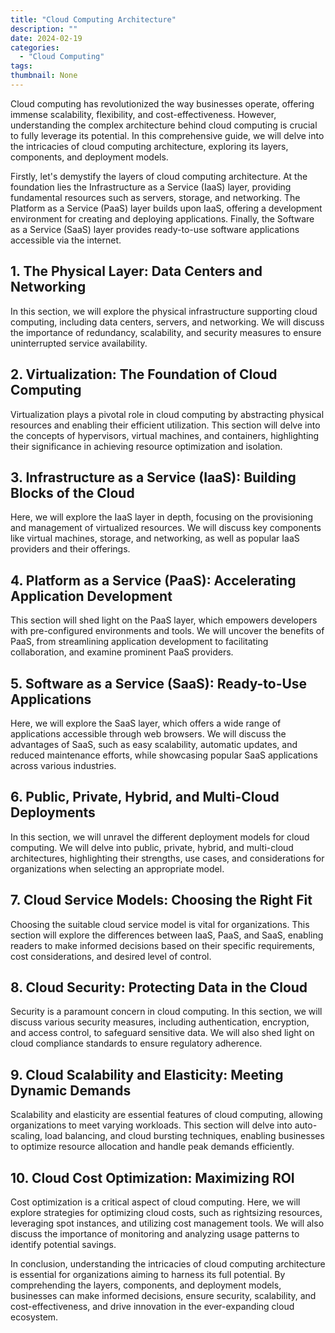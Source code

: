 ```yaml
---
title: "Cloud Computing Architecture"
description: ""
date: 2024-02-19
categories:
  - "Cloud Computing"
tags:
thumbnail: None
---
```


<p>Cloud computing has revolutionized the way businesses operate, offering immense scalability, flexibility, and cost-effectiveness. However, understanding the complex architecture behind cloud computing is crucial to fully leverage its potential. In this comprehensive guide, we will delve into the intricacies of cloud computing architecture, exploring its layers, components, and deployment models.</p>

<p>Firstly, let's demystify the layers of cloud computing architecture. At the foundation lies the Infrastructure as a Service (IaaS) layer, providing fundamental resources such as servers, storage, and networking. The Platform as a Service (PaaS) layer builds upon IaaS, offering a development environment for creating and deploying applications. Finally, the Software as a Service (SaaS) layer provides ready-to-use software applications accessible via the internet.</p>

<h2>1. The Physical Layer: Data Centers and Networking</h2>
<p>In this section, we will explore the physical infrastructure supporting cloud computing, including data centers, servers, and networking. We will discuss the importance of redundancy, scalability, and security measures to ensure uninterrupted service availability.</p>

<h2>2. Virtualization: The Foundation of Cloud Computing</h2>
<p>Virtualization plays a pivotal role in cloud computing by abstracting physical resources and enabling their efficient utilization. This section will delve into the concepts of hypervisors, virtual machines, and containers, highlighting their significance in achieving resource optimization and isolation.</p>

<h2>3. Infrastructure as a Service (IaaS): Building Blocks of the Cloud</h2>
<p>Here, we will explore the IaaS layer in depth, focusing on the provisioning and management of virtualized resources. We will discuss key components like virtual machines, storage, and networking, as well as popular IaaS providers and their offerings.</p>

<h2>4. Platform as a Service (PaaS): Accelerating Application Development</h2>
<p>This section will shed light on the PaaS layer, which empowers developers with pre-configured environments and tools. We will uncover the benefits of PaaS, from streamlining application development to facilitating collaboration, and examine prominent PaaS providers.</p>

<h2>5. Software as a Service (SaaS): Ready-to-Use Applications</h2>
<p>Here, we will explore the SaaS layer, which offers a wide range of applications accessible through web browsers. We will discuss the advantages of SaaS, such as easy scalability, automatic updates, and reduced maintenance efforts, while showcasing popular SaaS applications across various industries.</p>

<h2>6. Public, Private, Hybrid, and Multi-Cloud Deployments</h2>
<p>In this section, we will unravel the different deployment models for cloud computing. We will delve into public, private, hybrid, and multi-cloud architectures, highlighting their strengths, use cases, and considerations for organizations when selecting an appropriate model.</p>

<h2>7. Cloud Service Models: Choosing the Right Fit</h2>
<p>Choosing the suitable cloud service model is vital for organizations. This section will explore the differences between IaaS, PaaS, and SaaS, enabling readers to make informed decisions based on their specific requirements, cost considerations, and desired level of control.</p>

<h2>8. Cloud Security: Protecting Data in the Cloud</h2>
<p>Security is a paramount concern in cloud computing. In this section, we will discuss various security measures, including authentication, encryption, and access control, to safeguard sensitive data. We will also shed light on cloud compliance standards to ensure regulatory adherence.</p>

<h2>9. Cloud Scalability and Elasticity: Meeting Dynamic Demands</h2>
<p>Scalability and elasticity are essential features of cloud computing, allowing organizations to meet varying workloads. This section will delve into auto-scaling, load balancing, and cloud bursting techniques, enabling businesses to optimize resource allocation and handle peak demands efficiently.</p>

<h2>10. Cloud Cost Optimization: Maximizing ROI</h2>
<p>Cost optimization is a critical aspect of cloud computing. Here, we will explore strategies for optimizing cloud costs, such as rightsizing resources, leveraging spot instances, and utilizing cost management tools. We will also discuss the importance of monitoring and analyzing usage patterns to identify potential savings.</p>

<p>In conclusion, understanding the intricacies of cloud computing architecture is essential for organizations aiming to harness its full potential. By comprehending the layers, components, and deployment models, businesses can make informed decisions, ensure security, scalability, and cost-effectiveness, and drive innovation in the ever-expanding cloud ecosystem.</p>